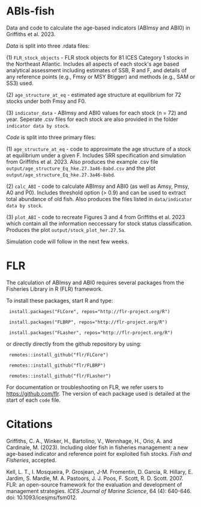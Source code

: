 # ABIs-fish
Data and code to calculate the age-based indicators (ABImsy and ABI0) in Griffiths et al. 2023. 

*Data* is split into three .rdata files:

(1) `FLR_stock_objects` - FLR stock objects for 81 ICES Category 1 stocks in the Northeast Atlantic. Includes all aspects of each stock's age based analytical assessment including estimates of SSB, R and F, and details of any reference points (e.g., Fmsy or MSY Btigger) and methods (e.g., SAM or SS3) used. 

(2) `age_structure_at_eq` - estimated age structure at equilibrium for 72 stocks under both Fmsy and F0.

(3) `indicator_data` - ABImsy and ABI0 values for each stock (n = 72) and year. Seperate .csv files for each stock are also provided in the folder `indicator data by stock`. 

*Code* is split into three primary files:

(1) `age_structure_at_eq` - code to approximate the age structure of a stock at equilibrium under a given F. Includes SRR specification and simulation from Griffiths et al. 2023. Also produces the example .csv file `output/age_structure_Eq_hke.27.3a46-8abd.csv` and the plot `output/age_structure_Eq_hke.27.3a46-8abd`.  

(2) `calc_ABI` - code to calculate ABImsy and ABI0 (as well as Amsy, Pmsy, A0 and P0). Includes threshold option (> 0.9) and can be used to extract total abundance of old fish. Also produces the files listed in `data/indicator data by stock`. 

(3) `plot_ABI` - code to recreate Figures 3 and 4 from Griffiths et al. 2023 which contain all the information neccessary for stock status classification. Produces the plot `output/stock_plot_her.27.5a`.

Simulation code will follow in the next few weeks. 

# FLR
The calculation of ABImsy and ABI0 requires several packages from the Fisheries Library in R (FLR) framework. 

To install these packages, start R and type:
 ``` 
  install.packages("FLCore", repos="http://flr-project.org/R")
  
  install.packages("FLBRP", repos="http://flr-project.org/R")
  
  install.packages("FLasher", repos="http://flr-project.org/R")
 ``` 
or directly directly from the github repository by using:
 ``` 
  remotes::install_github("flr/FLCore")
  
  remotes::install_github("flr/FLBRP")
  
  remotes::install_github("flr/FLasher")
 ``` 
For documentation or troubleshooting on FLR, we refer users to https://github.com/flr. The version of each package used is detailed at the start of each `code` file. 

# Citations
Griffiths, C. A., Winker, H., Bartolino, V., Wennhage, H., Orio, A. and Cardinale, M. (2023). Including older fish in fisheries management: a new age-based indicator and reference point for exploited fish stocks. *Fish and Fisheries*, accepted. 

Kell, L. T., I. Mosqueira, P. Grosjean, J-M. Fromentin, D. Garcia, R. Hillary, E. Jardim, S. Mardle, M. A. Pastoors, J. J. Poos, F. Scott, R. D. Scott. 2007. FLR: an open-source framework for the evaluation and development of management strategies. *ICES Journal of Marine Science*, 64 (4): 640-646. doi: 10.1093/icesjms/fsm012.




